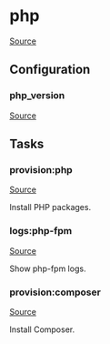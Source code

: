 <!-- DO NOT EDIT THIS FILE! -->
<!-- Instead edit recipe/provision/php.php -->
<!-- Then run bin/docgen -->

# php

[Source](/recipe/provision/php.php)


## Configuration
### php_version
[Source](https://github.com/deployphp/deployer/blob/master/recipe/provision/php.php#L4)






## Tasks

### provision:php
[Source](https://github.com/deployphp/deployer/blob/master/recipe/provision/php.php#L9)

Install PHP packages.




### logs:php-fpm
[Source](https://github.com/deployphp/deployer/blob/master/recipe/provision/php.php#L61)

Show php-fpm logs.




### provision:composer
[Source](https://github.com/deployphp/deployer/blob/master/recipe/provision/php.php#L66)

Install Composer.




